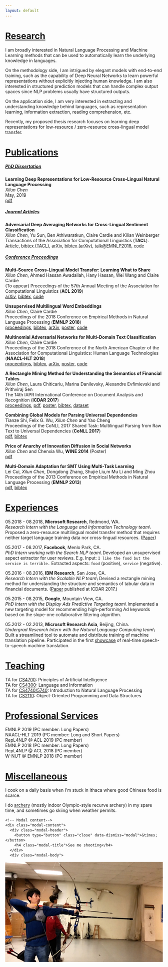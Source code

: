 ```yaml
---
layout: default
---
```


# [Research](#research)
I am broadly interested in Natural Language Processing and Machine Learning methods that can be used to automatically learn the underlying knowledge in languages.

On the methodology side, I am intrigued by elegant models with end-to-end training,  such as the capability of Deep Neural Networks to learn powerful representations without explicitly injecting human knowledge. I am also interested in structured prediction models that can handle complex output spaces since NLP problems usually have structured outputs.

On the application side, I am very interested in extracting and understanding knowledge behind languages, such as representation learning, information extraction, reading comprehension, etc.

Recently, my proposed thesis research focuses on learning deep representations for low-resource / zero-resource cross-lingual model transfer.


# [Publications](#publications)

##### [PhD Dissertation](#dissertation)
**Learning Deep Representations for Low-Resource Cross-Lingual Natural Language Processing**<br/>
_Xilun Chen_<br/>
May, 2019<br/>
[pdf](resources/papers/xilun_dissertation.pdf)


##### [Journal Articles](#journals)

**Adversarial Deep Averaging Networks for Cross-Lingual Sentiment Classification**<br/>
_Xilun Chen_, Yu Sun, Ben Athiwaratkun, Claire Cardie and Kilian Weinberger<br/>
Transactions of the Association for Computational Linguistics (**TACL**). <br/>
[Article](<https://www.mitpressjournals.org/doi/abs/10.1162/tacl_a_00039>),
[bibtex (TACL)](resources/bibtex/adan_tacl.bib),
[arXiv](<https://arxiv.org/abs/1606.01614>),
[bibtex (arXiv)](resources/bibtex/adan.bib),
[talk@EMNLP2018](https://vimeo.com/306129914),
[code](https://github.com/ccsasuke/adan)


##### [Conference Proceedings](#conferences)

**Multi-Source Cross-Lingual Model Transfer: Learning What to Share**<br/>
_Xilun Chen_, Ahmed Hassan Awadallah, Hany Hassan, Wei Wang and Claire Cardie<br/>
(To appear) Proceedings of the 57th Annual Meeting of the Association for Computational Linguistics (**ACL 2019**)<br/>
[arXiv](https://arxiv.org/abs/1810.03552),
[bibtex](resources/bibtex/manmoe.bib),
[code](https://github.com/microsoft/Multilingual-Model-Transfer)

**Unsupervised Multilingual Word Embeddings**<br/>
_Xilun Chen_, Claire Cardie<br/>
Proceedings of the 2018 Conference on Empirical Methods in Natural Language Processing (**EMNLP 2018**)<br/>
[proceedings](http://aclweb.org/anthology/D18-1024),
[bibtex](http://aclweb.org/anthology/D18-1024.bib),
[arXiv](https://arxiv.org/abs/1808.08933),
[poster](resources/posters/umwe.pdf),
[code](https://github.com/ccsasuke/umwe)

**Multinomial Adversarial Networks for Multi-Domain Text Classification**<br/>
_Xilun Chen_, Claire Cardie<br/>
Proceedings of the 2018 Conference of the North American Chapter of the Association for Computational Linguistics: Human Language Technologies (**NAACL-HLT 2018**)<br/>
[proceedings](http://aclweb.org/anthology/N18-1111),
[bibtex](http://aclweb.org/anthology/N18-1111.bib),
[arXiv](https://arxiv.org/abs/1802.05694),
[poster](resources/posters/man.pdf),
[code](https://github.com/ccsasuke/man)

**A Rectangle Mining Method for Understanding the Semantics of Financial Tables**<br/>
_Xilun Chen_, Laura Chiticariu, Marina Danilevsky, Alexandre Evfimievski and Prithviraj Sen<br/>
The 14th IAPR International Conference on Document Analysis and Recognition (**ICDAR 2017**)<br/>
[proceedings](http://ieeexplore.ieee.org/document/8269983/),
[pdf](resources/papers/TableExtraction.pdf),
[poster](resources/papers/poster_remine.pdf),
[bibtex](resources/bibtex/remine.bib),
[dataset](resources/data/FinancialTableDataset.zip)

**Combining Global Models for Parsing Universal Dependencies**<br/>
Tianze Shi, Felix G. Wu, _Xilun Chen_ and Yao Cheng<br/>
Proceedings of the CoNLL 2017 Shared Task: Multilingual Parsing from Raw Text to Universal Dependencies (**CoNLL 2017**)<br/>
[pdf](http://aclweb.org/anthology/K17-3003), [bibtex](https://aclanthology.info/papers/K17-3003/k17-3003.bib)

**Price of Anarchy of Innovation Diffusion in Social Networks**<br/>
_Xilun Chen_ and Chenxia Wu, **WINE 2014** (Poster)<br/>
[pdf](https://arxiv.org/pdf/1407.7319.pdf)

**Multi-Domain Adaptation for SMT Using Multi-Task Learning**<br/>
Lei Cui, _Xilun Chen_, Dongdong Zhang, Shujie Liu,m Mu Li and Ming Zhou<br/>
Proceedings of the 2013 Conference on Empirical Methods in Natural Language Processing (**EMNLP 2013**)<br/>
[pdf](http://aclweb.org/anthology/D13-1107), [bibtex](https://aclanthology.info/papers/D13-1107/d13-1107.bib)

# [Experiences](#experience)
05.2018 - 08.2018, **Microsoft Research**, Redmond, WA.<br>
*Research Intern with the Language and Information Technology team*\\
Proposed a zero-resource multilingual model transfer method that requires neither target language training data nor cross-lingual resources. ([Paper](https://arxiv.org/pdf/1810.03552.pdf))

05.2017 - 08.2017, **Facebook**, Menlo Park, CA.<br>
*PhD Intern working with the Search NLP team*\\
Developed an unsupervised aspect extractor for user reviews.
E.g. Input: `I like the food but the service is terrible.`
Extracted aspects: `food` (positive), `service` (negative).

05.2016 - 08.2016, **IBM Research**, San Jose, CA.<br>
*Research Intern with the Scalable NLP team*\\
Devised a rectangle mining method for understanding the structure and semantics of tabular data in financial documents. ([Paper](http://www.cs.cornell.edu/~xlchen/resources/papers/TableExtraction.pdf) published at ICDAR 2017.)

05.2015 - 08.2015, **Google**, Mountain View, CA.<br>
*PhD Intern with the Display Ads Predictive Targeting team*\\
Implemented a new targeting model for recommending high-performing Ad keywords based on the slope-one collaborative filtering algorithm.

05.2012 - 02.2013, **Microsoft Research Asia**, Beijing, China.<br>
*Undergrad Research Intern with the Natural Language Computing team*\\
Built a streamlined tool to automate and distribute training of machine translation pipeline.
Participated in the first [showcase](http://www.bbc.co.uk/news/technology-20266427) of real-time speech-to-speech machine translation.


# [Teaching](#teach)
TA for [CS4700](http://www.cs.cornell.edu/courses/cs4700/2018sp/): Principles of Artificial Intelligence
<br>
TA for [CS4300](http://www.cs.cornell.edu/courses/cs4300/2017sp/): Language and Information
<br>
TA for [CS4740/5740](https://www.cs.cornell.edu/courses/cs4740/2015sp/): Introduction to Natural Language Processing
<br>
TA for [CS2110](https://www.cs.cornell.edu/courses/cs2110/2014fa): Object-Oriented Programming and Data Structures

# [Professional Services](#services)
EMNLP 2019 (PC member: Long Papers)
<br>
NAACL-HLT 2019 (PC member: Long and Short Papers)
<br>
RepL4NLP @ ACL 2019 (PC member)
<br>
EMNLP 2018 (PC member: Long Papers)
<br>
RepL4NLP @ ACL 2018 (PC member)
<br>
W-NUT @ EMNLP 2018 (PC member)

# [Miscellaneous](#misc)
I cook on a daily basis when I'm stuck in Ithaca where good Chinese food is scarce.

I do <span class="illustrations"><a href="#" data-toggle="modal" data-target="#archeryModal">archery</a></span> (mostly indoor Olympic-style recurve archery) in my spare time, and sometimes go skiing when weather permits.

<div id="archeryModal" class="modal" role="dialog">
  <div class="modal-dialog">

    <!-- Modal content-->
    <div class="modal-content">
      <div class="modal-header">
        <button type="button" class="close" data-dismiss="modal">&times;</button>
        <h4 class="modal-title">See me shooting</h4>
      </div>
      <div class="modal-body">
<img src='assets/images/archery.jpg' height='320' class="img-illustration"/>
      </div>
<!--      <div class="modal-footer">
        <button type="button" class="btn btn-default" data-dismiss="modal">Close</button>
      </div>
-->
    </div>
  </div>
</div>


